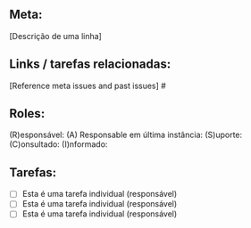 ## Meta: 
[Descrição de uma linha] 

## Links / tarefas relacionadas: 
[Reference meta issues and past issues] #

## Roles:

(R)esponsável:
(A) Responsable em última instância:
(S)uporte:
(C)onsultado:
(I)nformado: 

## Tarefas: 
- [ ] Esta é uma tarefa individual (responsável)
- [ ] Esta é uma tarefa individual (responsável)
- [ ] Esta é uma tarefa individual (responsável)
